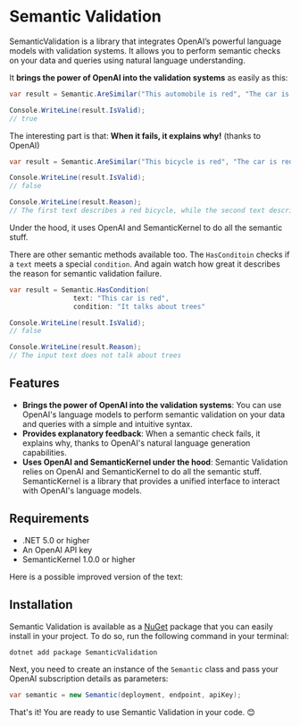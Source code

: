 # Semantic Validation
SemanticValidation is a library that integrates OpenAI’s powerful language models with validation systems. It allows you to perform semantic checks on your data and queries using natural language understanding.

It **brings the power of OpenAI into the validation systems** as easily as this:
```csharp
var result = Semantic.AreSimilar("This automobile is red", "The car is red");

Console.WriteLine(result.IsValid);
// true
```
The interesting part is that: **When it fails, it explains why!** (thanks to OpenAI)
```csharp
var result = Semantic.AreSimilar("This bicycle is red", "The car is red");

Console.WriteLine(result.IsValid);
// false

Console.WriteLine(result.Reason);
// The first text describes a red bicycle, while the second text describes a red car. They are not semantically equivalent.
```
Under the hood, it uses OpenAI and SemanticKernel to do all the semantic stuff.

There are other semantic methods available too. The `HasConditoin` checks if a `text` meets a special `condition`. And again watch how 
great it describes the reason for semantic validation failure.
```csharp
var result = Semantic.HasCondition(
                text: "This car is red",
                condition: "It talks about trees"

Console.WriteLine(result.IsValid);
// false

Console.WriteLine(result.Reason);
// The input text does not talk about trees
```

## Features
- **Brings the power of OpenAI into the validation systems**: You can use OpenAI's language models to perform semantic validation on your data and queries with a simple and intuitive syntax.
- **Provides explanatory feedback**: When a semantic check fails, it explains why, thanks to OpenAI's natural language generation capabilities.
- **Uses OpenAI and SemanticKernel under the hood**: Semantic Validation relies on OpenAI and SemanticKernel to do all the semantic stuff. SemanticKernel is a library that provides a unified interface to interact with OpenAI's language models.

## Requirements
- .NET 5.0 or higher
- An OpenAI API key
- SemanticKernel 1.0.0 or higher

Here is a possible improved version of the text:

## Installation
Semantic Validation is available as a [NuGet](https://www.nuget.org/packages/SemanticValidation) package that you can easily install in your project. To do so, run the following command in your terminal:
```bash
dotnet add package SemanticValidation
```

Next, you need to create an instance of the `Semantic` class and pass your OpenAI subscription details as parameters:
```csharp
var semantic = new Semantic(deployment, endpoint, apiKey);
```
That's it! You are ready to use Semantic Validation in your code. 😊
